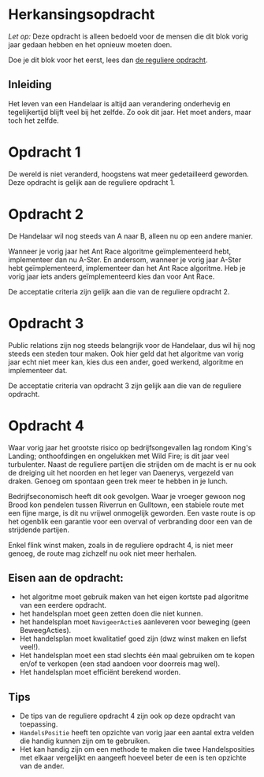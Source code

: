 Herkansingsopdracht
===================

*Let op:* Deze opdracht is alleen bedoeld voor de mensen die dit blok vorig jaar gedaan hebben en het opnieuw moeten doen.

Doe je dit blok voor het eerst, lees dan [de reguliere opdracht](OPDRACHT.md).

Inleiding
---------

Het leven van een Handelaar is altijd aan verandering onderhevig en tegelijkertijd blijft veel bij het zelfde. 
Zo ook dit jaar. Het moet anders, maar toch het zelfde.

Opdracht 1
==========

De wereld is niet veranderd, hoogstens wat meer gedetailleerd geworden. Deze opdracht is gelijk aan de reguliere opdracht 1.  

Opdracht 2
==========

De Handelaar wil nog steeds van A naar B, alleen nu op een andere manier. 

Wanneer je vorig jaar het Ant Race algoritme geïmplementeerd hebt, implementeer dan nu A-Ster.
En andersom, wanneer je vorig jaar A-Ster hebt geïmplementeerd, implementeer dan het Ant Race algoritme. 
Heb je vorig jaar iets anders geïmplementeerd kies dan voor Ant Race.         

De acceptatie criteria zijn gelijk aan die van de reguliere opdracht 2.

Opdracht 3
==========

Public relations zijn nog steeds belangrijk voor de Handelaar, dus wil hij nog steeds een steden tour maken.
Ook hier geld dat het algoritme van vorig jaar echt niet meer kan, kies dus een ander, goed werkend, algoritme en implementeer dat.

De acceptatie criteria van opdracht 3 zijn gelijk aan die van de reguliere opdracht.

Opdracht 4
==========

Waar vorig jaar het grootste risico op bedrijfsongevallen lag rondom King's Landing; onthoofdingen en ongelukken met Wild Fire; 
is dit jaar veel turbulenter. Naast de reguliere partijen die strijden om de macht is er nu ook de dreiging uit het noorden en het leger van Daenerys, vergezeld van draken. Genoeg om spontaan geen trek meer te hebben in je lunch.

Bedrijfseconomisch heeft dit ook gevolgen. Waar je vroeger gewoon nog Brood kon pendelen tussen Riverrun en Gulltown, een stabiele route met een fijne marge, is dit nu vrijwel onmogelijk geworden. Een vaste route is op het ogenblik een garantie voor een overval of verbranding door een van de strijdende partijen.   

Enkel flink winst maken, zoals in de reguliere opdracht 4, is niet meer genoeg, de route mag zichzelf nu ook niet meer herhalen.  
 
Eisen aan de opdracht:
----------------------

* het algoritme moet gebruik maken van het eigen kortste pad algoritme van een eerdere opdracht.
* het handelsplan moet geen zetten doen die niet kunnen.
* het handelsplan moet `NavigeerActie`s aanleveren voor beweging (geen BeweegActies). 
* Het handelsplan moet kwalitatief goed zijn (dwz winst maken en liefst veel!).
* Het handelsplan moet een stad slechts één maal gebruiken om te kopen en/of te verkopen (een stad aandoen voor doorreis mag wel). 
* Het handelsplan moet efficiënt berekend worden.

Tips
----

* De tips van de reguliere opdracht 4 zijn ook op deze opdracht van toepassing.
* `HandelsPositie` heeft ten opzichte van vorig jaar een aantal extra velden die handig kunnen zijn om te gebruiken.
* Het kan handig zijn om een methode te maken die twee Handelsposities met elkaar vergelijkt en aangeeft hoeveel beter de een is ten opzichte van de ander.
 
